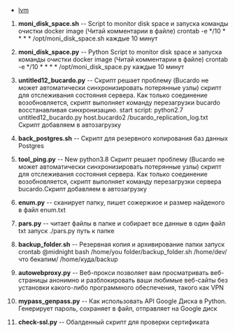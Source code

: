  - [lvm](https://docs.livekit.io/guides/room/receive/#speaker-detection)

1. **moni_disk_space.sh** -- Script to monitor disk space и запуска команды очистки docker image (Читай комментарии в файле)
crontab -e 
*/10 * * * * /opt/moni_disk_space.sh каждые 10 минут

1. **moni_disk_space.py** -- Python Script to monitor disk space и запуска команды очистки docker image (Читай комментарии в файле)
crontab -e 
*/10 * * * * /opt/moni_disk_space.py каждые 10 минут

1. **untitled12_bucardo.py** -- Скрипт решает проблему (Bucardo не может автоматически синхронизировать потерянные узлы) скрипт для отслеживания состояния сервера. Как только соединение возобновляется, скрипт выполняет команду перезагрузки bucardo восстанавливая синхронизацию.
start script: python2.7 untitled12_bucardo.py host.bucardo2 /bucardo_replication_log.txt
Скрипт добавляем в автозагрузку

1. **back_postgres.sh** -- Скрипт для резервного копирования баз данных Postgres 

1. **tool_ping.py** -- New python3.8 Скрипт решает проблему (Bucardo не может автоматически синхронизировать потерянные узлы) скрипт для отслеживания состояния сервера. Как только соединение возобновляется, скрипт выполняет команду перезагрузки сервера bucardo.Скрипт добавляем в автозагрузку
1. **enum.py** -- сканирует папку, пишет сожержиое и размер найденого в файл enum.txt 

1. **pars.py** -- читает файлы в папке и собирает все данные в один файл txt 
  запуск ./pars.py путь к папке
  
1. **backup_folder.sh** -- Резервная копия и архивирование папки запуск crontab @midnight bash /home/you folder/backup_folder.sh /home/dev/что бекапим/ /home/куда/backup

1. **autowebproxy.py** -- Веб-прокси позволяет вам просматривать веб-страницы анонимно и разблокировать ваши любимые веб-сайты без установки какого-либо программного обеспечения, такого как VPN

1. **mypass_genpass.py** -- Как использовать API Google Диска в Python. Генерирует пароль, сохраняет в файл, отправляет на Google диск
1. **check-ssl.py** -- Обалденный скрипт для проверки сертификата
